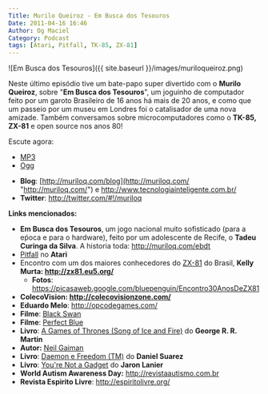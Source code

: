 ```yaml
---
Title: Murilo Queiroz - Em Busca dos Tesouros
Date: 2011-04-16 16:46
Author: Og Maciel
Category: Podcast
tags: [Atari, Pitfall, TK-85, ZX-81]
---
```


![Em Busca dos Tesouros]({{ site.baseurl }}/images/muriloqueiroz.png)

Neste último episódio tive um bate-papo super divertido com o **Murilo
Queiroz**, sobre "**Em Busca dos Tesouros**", um joguinho de computador
feito por um garoto Brasileiro de 16 anos há mais de 20 anos, e como que
um passeio por um museu em Londres foi o catalisador de uma nova
amizade. Também conversamos sobre microcomputadores como o **TK-85,
ZX-81** e open source nos anos 80!

Escute agora:

* [MP3](http://downloads.ogmaciel.com/castalio-podcast-05.mp3)
* [Ogg](http://downloads.ogmaciel.com/castalio-podcast-05.ogg)

-   **Blog**:
    [http://muriloq.com/blog](http://muriloq.com/ "http://muriloq.com/")
    e <http://www.tecnologiainteligente.com.br/>
-   **Twitter**: <http://twitter.com/#!/muriloq>

**Links mencionados:**

-   **Em Busca dos Tesouros**, um jogo nacional muito sofisticado (para
    a eṕoca e para o hardware), feito por um adolescente de Recife, o
    **Tadeu Curinga da Silva**. A historia toda:
    <http://muriloq.com/ebdt>
-   [Pitfall](https://secure.wikimedia.org/wikipedia/pt/wiki/Pitfall! "https://secure.wikimedia.org/wikipedia/pt/wiki/Pitfall!")
    no **Atari**
-   Encontro com um dos maiores conhecedores do
    [ZX-81](https://secure.wikimedia.org/wikipedia/pt/wiki/Sinclair_ZX81 "https://secure.wikimedia.org/wikipedia/pt/wiki/Sinclair_ZX81")
    do Brasil, **Kelly Murta: <http://zx81.eu5.org/>**
    -   **Fotos**:
        <https://picasaweb.google.com/bluepenguin/Encontro30AnosDeZX81>
-   **ColecoVision: <http://colecovisionzone.com/>**
-   **Eduardo Melo**: <http://opcodegames.com/>
-   **Filme**: [Black
    Swan](http://www.amazon.com/Black-Swan-Natalie-Portman/dp/B0041KKYEM/ref=sr_1_1?ie=UTF8&qid=1302915311&sr=8-1 "http://www.amazon.com/Black-Swan-Natalie-Portman/dp/B0041KKYEM/ref=sr_1_1?ie=UTF8&qid=1302915311&sr=8-1")
-   **Filme**: [Perfect
    Blue](http://www.amazon.com/Perfect-Blue-Junko-Iwao/dp/B00000JL42/ref=sr_1_1?ie=UTF8&qid=1302915272&sr=8-1 "http://www.amazon.com/Perfect-Blue-Junko-Iwao/dp/B00000JL42/ref=sr_1_1?ie=UTF8&qid=1302915272&sr=8-1")
-   **Livro**: [A Games of Thrones (Song of Ice and
    Fire)](http://www.amazon.com/Game-Thrones-Song-Ice-Fire/dp/0553386794/ref=sr_1_1?ie=UTF8&qid=1302915204&sr=8-1 "http://www.amazon.com/Game-Thrones-Song-Ice-Fire/dp/0553386794/ref=sr_1_1?ie=UTF8&qid=1302915204&sr=8-1")
    do **George R. R. Martin**
-   **Autor:** [Neil
    Gaiman](https://secure.wikimedia.org/wikipedia/pt/wiki/Neil_Gaiman "https://secure.wikimedia.org/wikipedia/pt/wiki/Neil_Gaiman")
-   **Livro**: [Daemon e Freedom
    (TM)](http://www.amazon.com/Freedom-TM-Daniel-Suarez/dp/0525951571/ref=sr_1_1?ie=UTF8&s=books&qid=1302915238&sr=8-1 "http://www.amazon.com/Freedom-TM-Daniel-Suarez/dp/0525951571/ref=sr_1_1?ie=UTF8&s=books&qid=1302915238&sr=8-1")
    do **Daniel Suarez**
-   **Livro**: [You're Not a
    Gadget](http://www.amazon.com/You-Are-Not-Gadget-Manifesto/dp/0307389979/ref=sr_1_1?ie=UTF8&qid=1302915166&sr=8-1 "http://www.amazon.com/You-Are-Not-Gadget-Manifesto/dp/0307389979/ref=sr_1_1?ie=UTF8&qid=1302915166&sr=8-1")
    do **Jaron Lanier**
-   **World Autism Awareness Day:** <http://revistaautismo.com.br>
-   **Revista Espirito Livre**: <http://espiritolivre.org/>
